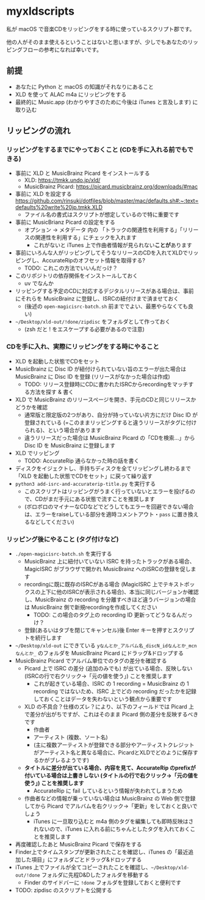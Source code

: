 # myxldscripts

私が macOS で音楽CDをリッピングをする時に使っているスクリプト郡です。

他の人がそのまま使えるということはないと思いますが、少しでもあなたのリッピングフローの参考になれば幸いです。

## 前提

* あなたに Python と macOS の知識がそれなりにあること
* XLD を使って ALAC m4a にリッピングをする
* 最終的に Music.app (わかりやすさのために今後は iTunes と言及します) に取り込む

## リッピングの流れ

### リッピングをするまでにやっておくこと (CDを手に入れる前でもできる)

* 事前に XLD と MusicBrainz Picard をインストールする
  * XLD: https://tmkk.undo.jp/xld/
  * MusicBrainz Picard: https://picard.musicbrainz.org/downloads/#mac
* 事前に XLD を設定する https://github.com/rinsuki/dotfiles/blob/master/mac/defaults.sh#:~:text=defaults%20write%20jp.tmkk.XLD
  * ファイル名の書式はスクリプトが想定しているので特に重要です
* 事前に MusicBrianz Picard の設定をする
  * オプション → メタデータ 内の 「トラックの関連性を利用する」「リリースの関連性を利用する」にチェックを入れます
    * これがないと iTunes 上で作曲者情報が見られない**ことが**あります
* 事前にいろんな人がリッピングしてそうなリリースのCDを入れてXLDでリッピングし、AccurateRipのオフセット情報を取得する?
  * TODO: これこの方法でいいんだっけ？
* このリポジトリの依存関係をインストールしておく
  * uv でなんか
* リッピングする予定のCDに対応するデジタルリリースがある場合は、事前にそれらを MusicBrainz に登録し、ISRCの紐付けまで済ませておく
  * (後述の `open-magicisrc-batch.sh` 前まででよい、最悪やらなくても良い)
* `~/Desktop/xld-out/!done/zipdisc` をフォルダとして作っておく
  * (zsh だと ! をエスケープする必要があるので注意)

### CDを手に入れ、実際にリッピングをする時にやること

* XLD を起動した状態でCDをセット
* MusicBrainz に Disc ID が紐付けられていない旨のエラーが出た場合は MusicBrainz に Disc ID を登録 (リリースがなかった場合は作成)
  * TODO: リリース登録時にCDに書かれたISRCからrecordingをマッチする方法を探す & 書く
* XLD で MusicBrainz のリリースページを開き、手元のCDと同じリリースかどうかを確認
  * 通常版と限定版の2つがあり、自分が持っていない片方にだけ Disc ID が登録されている (=このままリッピングすると違うリリースがタグに付けられる)、という場合があります
  * 違うリリースだった場合は MusicBrainz Picard の「CDを検索…」から Disc ID を MusicBrainz に登録します
* XLD でリッピング
  * TODO: AccurateRip 通らなかった時の話を書く
* ディスクをイジェクトし、手持ちディスクを全てリッピングし終わるまで「XLD を起動した状態でCDをセット」に戻って繰り返す
* `python3 add-isrc-and-accuraterip-title.py` を実行する
  * このスクリプトはリッピングがうまく行っていないとエラーを投げるので、CDがまだ手元にある状態で流すことを推奨します
  * (ボロボロのマイナーなCDなどでどうしてもエラーを回避できない場合は、エラーをraiseしている部分を適時コメントアウト・`pass` に置き換えるなどしてください)

### リッピング後にやること (タグ付けなど)

* `./open-magicisrc-batch.sh` を実行する
  * MusicBrainz 上に紐付いていない ISRC を持ったトラックがある場合、MagicISRC がブラウザで開かれ MusicBrainz へのISRCの登録を促します
  * recordingに既に既存のISRCがある場合 (MagicISRC 上でテキストボックスの上下に他のISRCが表示される場合)、本当に同じバージョンか確認し、MusicBrainz の recording を分離すべきほど違うバージョンの場合は MusicBrainz 側で新規recordingを作成してください
    * TODO: この場合のタグ上の recording ID 更新ってどうなるんだっけ？
  * 登録(あるいはタブを閉じてキャンセル)後 Enter キーを押すとスクリプトを続行します
* `~/Desktop/xld-out` にできている `yなんとか_アルバム名_discN_idなんとか_mcnなんとか_` のフォルダを MusicBrainz Picard にドラッグ&ドロップする
* MusicBrainz Picard でアルバム単位でのタグの差分を確認する
  * Picard 上で ISRC の差分 (追加のみでも) が出ている場合、反映しない (ISRCの行で右クリック→「元の値を使う」) ことを推奨します
    * これが起きている場合、ISRC の 1 recording = MusicBrainz の 1 recording ではないため、ISRC 上でどの recording だったかを記録しておくことはデータを失わないという観点から重要です
  * XLD の不具合？仕様のズレ？により、以下のフィールドでは Picard 上で差分が出がちですが、これはそのまま Picard 側の差分を反映するべきです
    * 作曲者
    * アーティスト (複数、ソート名)
    * (主に複数アーティストが登録できる部分やアーティストクレジットがアーティスト名と異なる場合に、PicardとXLDでどのように保存するかがブレるようです)
  * **タイトルに差分が出ている場合、内容を見て、AccurateRip のprefixが付いている場合は上書きしない (タイトルの行で右クリック→「元の値を使う」) ことを推奨します**
    * AccurateRip に fail しているという情報が失われてしまうため
  * 作曲者などの情報が乗っていない場合は MusicBrainz の Web 側で登録してから Picard でアルバムを右クリック→「更新」をしておくと良いでしょう
    * iTunes に一旦取り込むと m4a 側のタグを編集しても即時反映はされないので、iTunes に入れる前にちゃんとしたタグを入れておくことを推奨します
* 再度確認したあと MusicBrainz Picard で保存をする
* Finder上でタイムスタンプが更新されたことを確認し、iTunes の「最近追加した項目」にフォルダごとドラッグ&ドロップする
* iTunes 上でファイルが全てコピーされたことを確認し、`~/Desktop/xld-out/!done` フォルダに先程D&Dしたフォルダを移動する
  * Finder のサイドバーに `!done` フォルダを登録しておくと便利です
* TODO: zipdisc のスクリプトを公開する